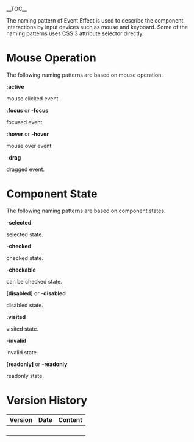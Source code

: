\_\_TOC\_\_

The naming pattern of Event Effect is used to describe the component
interactions by input devices such as mouse and keyboard. Some of the
naming patterns uses CSS 3 attribute selector directly.

# Mouse Operation

The following naming patterns are based on mouse operation.

  
**:active**

  
mouse clicked event.

**:focus** or -**focus**

  
focused event.

**:hover** or -**hover**

  
mouse over event.

\-**drag**

  
dragged event.

# Component State

The following naming patterns are based on component states.

  
\-**selected**

  
selected state.

\-**checked**

  
checked state.

\-**checkable**

  
can be checked state.

**\[disabled\]** or -**disabled**

  
disabled state.

**:visited**

  
visited state.

\-**invalid**

  
invalid state.

**\[readonly\]** or -**readonly**

  
readonly state.

# Version History

| Version | Date | Content |
|---------|------|---------|
|         |      |         |
